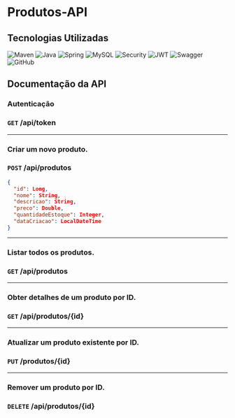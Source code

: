 # Produtos-API 

## Tecnologias Utilizadas
![Maven](https://img.shields.io/badge/apachemaven-%23C71A36.svg?style=for-the-badge&logo=apachemaven&logoColor=white)
![Java](https://img.shields.io/badge/java-%23ED8B00.svg?style=for-the-badge&logo=openjdk&logoColor=white)
![Spring](https://img.shields.io/badge/spring-%236DB33F.svg?style=for-the-badge&logo=spring&logoColor=white)
![MySQL](https://img.shields.io/badge/mysql-%234479A1.svg?style=for-the-badge&logo=mysql&logoColor=white)
![Security](https://img.shields.io/badge/springsecurity-%236DB33F.svg?style=for-the-badge&logo=springsecurity&logoColor=white)
![JWT](https://img.shields.io/badge/jsonwebtokens-%23000000.svg?style=for-the-badge&logo=jsonwebtokens&logoColor=white)
![Swagger](https://img.shields.io/badge/swagger-%2385EA2D.svg?style=for-the-badge&logo=swagger&logoColor=white)
![GitHub](https://img.shields.io/badge/github-%23121011.svg?style=for-the-badge&logo=github&logoColor=white)

## Documentação da API

### Autenticação
### `GET` /api/token

---
### Criar um novo produto.
### `POST` /api/produtos

```json
{
  "id": Long,
  "nome": String,
  "descricao": String,
  "preco": Double,
  "quantidadeEstoque": Integer,
  "dataCriacao": LocalDateTime
}	
```
---
### Listar todos os produtos.
### `GET` /api/produtos

---
### Obter detalhes de um produto por ID.
### `GET` /api/produtos/{id}

---
### Atualizar um produto existente por ID.
### `PUT` /produtos/{id}

---
### Remover um produto por ID.
### `DELETE` /api/produtos/{id}

